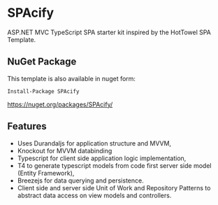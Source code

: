 SPAcify
=======

ASP.NET MVC TypeScript SPA starter kit inspired by the HotTowel SPA Template.

## NuGet Package ##
This template is also available in nuget form:

	Install-Package SPAcify

https://nuget.org/packages/SPAcify/

## Features ##

- Uses Durandaljs for application structure and MVVM,
- Knockout for MVVM databinding
- Typescript for client side application logic implementation,
- T4 to generate typescript models from code first server side model (Entity Framework),
- Breezejs for data querying and persistence.
- Client side and server side Unit of Work and Repository Patterns to abstract data access on view models and controllers.
